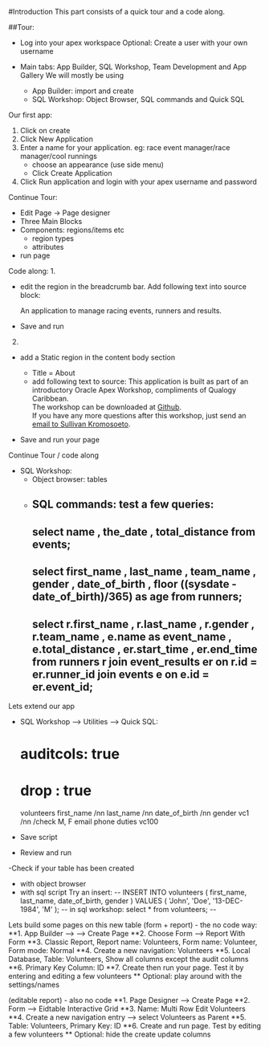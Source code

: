 #Introduction
This part consists of a quick tour and a code along.

##Tour:
- Log into your apex workspace
  Optional: Create a user with your own username

- Main tabs: App Builder, SQL Workshop, Team Development and App Gallery
  We will mostly be using
  * App Builder: import and create
  * SQL Workshop: Object Browser, SQL commands and Quick SQL
  
Our first app:
1. Click on create
2. Click New Application
3. Enter a name for your application. eg: race event manager/race manager/cool runnings
   * choose an appearance (use side menu)
   * Click Create Application
4. Click Run application and login with your apex username and password

Continue Tour:
- Edit Page -> Page designer
- Three Main Blocks
- Components: regions/items etc
  * region types
  * attributes
- run page

Code along:
1.
- edit the region in the breadcrumb bar. Add following text into source block:
  <p> An application to manage racing events, runners and results.</p>
- Save and run

2.
- add a Static region in the content body section
  * Title = About
  * add following text to source:
    This application is built as part of an introductory Oracle Apex Workshop, compliments of Qualogy Caribbean. </br>The workshop can be downloaded at <a href="https://github.com/SullivanC137/Apex-Workshops" target="_blank"> Github</a>. </br>If you have any more questions after this workshop, just send an <a href="mailto:sullivan.kromosoeto@outlook.com?&subject=Question%20about%20the%20APEX%20workshop&body=Hi%20Sullivan%2C%0A%0AI%20have%20the%20following%20question%20about%20that%20last%20apex%20workshop.%0A%0A%3Cyour%20question%3E%0A%0ARegards%2C%0A%3Cyour%20name%3E%0A">email to Sullivan Kromosoeto</a>.

- Save and run your page

Continue Tour / code along
- SQL Workshop:
  * Object browser: tables
  * SQL commands: test a few queries:
    --
    select name
    ,      the_date
    ,      total_distance
    from   events;
    --
    select first_name
    ,      last_name
    ,      team_name
    ,      gender
    ,      date_of_birth
    ,      floor
            ((sysdate - date_of_birth)/365) as age
    from   runners;
    --
    select r.first_name
    ,      r.last_name
    ,      r.gender
    ,      r.team_name
    ,      e.name as event_name
    ,      e.total_distance
    ,      er.start_time
    ,      er.end_time
    from   runners r
    join   event_results er on r.id = er.runner_id
    join   events e on e.id = er.event_id;
    --

Lets extend our app
- SQL Workshop --> Utilities --> Quick SQL:
  # auditcols: true
  # drop     : true
  volunteers
    first_name /nn
    last_name  /nn
    date_of_birth /nn
    gender vc1 /nn  /check M, F
    email
    phone
    duties vc100
  
- Save script
- Review and run


-Check if your table has been created
* with object browser
* with sql script
Try an insert:
--
  INSERT INTO volunteers (
    first_name,
    last_name,
    date_of_birth,
    gender
  ) VALUES (
    'John',
    'Doe',
    '13-DEC-1984',
    'M'
  );
-- in sql workshop:
select * 
from   volunteers;
--

Lets build some pages on this new table
(form + report) - the no code way:
**1. App Builder --> <your app> --> Create Page
**2. Choose Form --> Report With Form
**3. Classic Report, Report name: Volunteers, Form name: Volunteer, Form mode: Normal
**4. Create a new navigation: Volunteers
**5. Local Database, Table: Volunteers, Show all columns except the audit columns
**6. Primary Key Column: ID
**7. Create then run your page. Test it by entering and editing a few volunteers
** Optional: play around with the settings/names

(editable report) - also no code
**1. Page Designer --> Create Page
**2. Form --> Eidtable Interactive Grid
**3. Name: Multi Row Edit Volunteers
**4. Create a new navigation entry --> select Volunteers as Parent
**5. Table: Volunteers, Primary Key: ID
**6. Create and run page. Test by editing a few volunteers
** Optional: hide the create update columns
